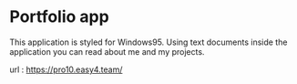 # Portfolio app

This application is styled for Windows95. Using text documents inside the application you can read about me and my projects.

url : https://pro10.easy4.team/